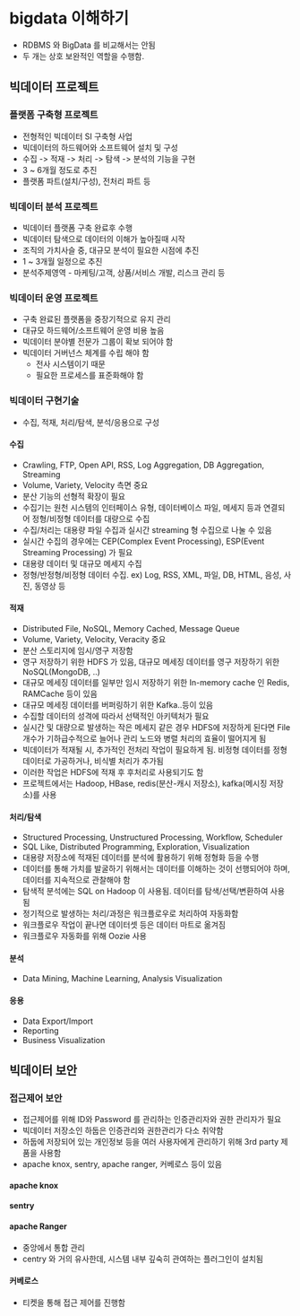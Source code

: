 # bigdata 이해하기
- RDBMS 와 BigData 를 비교해서는 안됨
- 두 개는 상호 보완적인 역할을 수행함. 

## 빅데이터 프로젝트
### 플랫폼 구축형 프로젝트
- 전형적인 빅데이터 SI 구축형 사업
- 빅데이터의 하드웨어와 소프트웨어 설치 및 구성 
- 수집 -> 적재 -> 처리 -> 탐색 -> 분석의 기능을 구현
- 3 ~ 6개월 정도로 추진
- 플랫폼 파트(설치/구성), 전처리 파트 등

### 빅데이터 분석 프로젝트
- 빅데이터 플랫폼 구축 완료후 수행
- 빅데이터 탐색으로 데이터의 이해가 높아질때 시작
- 조직의 가치사슬 중, 대규모 분석이 필요한 시점에 추진
- 1 ~ 3개월 일정으로 추진
- 분석주제영역 - 마케팅/고객, 상품/서비스 개발, 리스크 관리 등

### 빅데이터 운영 프로젝트
- 구축 완료된 플랫폼을 중장기적으로 유지 관리
- 대규모 하드웨어/소프트웨어 운영 비용 높음
- 빅데이터 분야별 전문가 그룹이 확보 되어야 함
- 빅데이터 거버넌스 체계를 수립 해야 함
  - 전사 시스템이기 때문
  - 필요한 프로세스를 표준화해야 함 

### 빅데이터 구현기술
- 수집, 적재, 처리/탐색, 분석/응용으로 구성

#### 수집
- Crawling, FTP, Open API, RSS, Log Aggregation, DB Aggregation, Streaming
- Volume, Variety, Velocity 측면 중요
- 분산 기능의 선형적 확장이 필요
- 수집기는 원천 시스템의 인터페이스 유형, 데이터베이스 파일, 메세지 등과 연결되어 정형/비정형 데이터를 대량으로 수집
- 수집/처리는 대용량 파일 수집과 실시간 streaming 형 수집으로 나눌 수 있음
- 실시간 수집의 경우에는 CEP(Complex Event Processing), ESP(Event Streaming Processing) 가 필요
- 대용량 데이터 및 대규모 메세지 수집
- 정형/반정형/비정형 데이터 수집. ex) Log, RSS, XML, 파일, DB, HTML, 음성, 사진, 동영상 등

#### 적재
- Distributed File, NoSQL, Memory Cached, Message Queue
- Volume, Variety, Velocity, Veracity 중요
- 분산 스토리지에 임시/영구 저장함
- 영구 저장하기 위한 HDFS 가 있음, 대규모 메세징 데이터를 영구 저장하기 위한 NoSQL(MongoDB, ..)  
- 대규모 메세징 데이터를 일부만 임시 저장하기 위한 In-memory cache 인 Redis, RAMCache 등이 있음
- 대규모 메세징 데이터를 버퍼링하기 위한 Kafka..등이 있음
- 수집할 데이터의 성격에 따라서 선택적인 아키텍처가 필요
- 실시간 및 대량으로 발생하는 작은 메세지 같은 경우 HDFS에 저장하게 된다면 File 개수가 기하급수적으로 늘어나 관리 노드와 병렬 처리의 효율이 떨어지게 됨
- 빅데이터가 적재될 시, 추가적인 전처리 작업이 필요하게 됨. 비정형 데이터를 정형 데이터로 가공하거나, 비식별 처리가 추가됨
- 이러한 작업은 HDFS에 적재 후 후처리로 사용되기도 함
- 프로젝트에서는 Hadoop, HBase, redis(분산-캐시 저장소), kafka(메시징 저장소)를 사용

#### 처리/탐색
- Structured Processing, Unstructured Processing, Workflow, Scheduler
- SQL Like, Distributed Programming, Exploration, Visualization
- 대용량 저장소에 적재된 데이터를 분석에 활용하기 위해 정형화 등을 수행
- 데이터를 통해 가치를 발굴하기 위해서는 데이터를 이해하는 것이 선행되어야 하며, 데이터를 지속적으로 관찰해야 함
- 탐색적 분석에는 SQL on Hadoop 이 사용됨. 데이터를 탐색/선택/변환하여 사용됨
- 정기적으로 발생하는 처리/과정은 워크플로우로 처리하여 자동화함
- 워크플로우 작업이 끝나면 데이터셋 등은 데이터 마트로 옮겨짐
- 워크플로우 자동화를 위해 Oozie 사용

#### 분석
- Data Mining, Machine Learning, Analysis Visualization

#### 응용
- Data Export/Import
- Reporting
- Business Visualization

## 빅데이터 보안
### 접근제어 보안
- 접근제어를 위해 ID와 Password 를 관리하는 인증관리자와 권한 관리자가 필요
- 빅데이터 저장소인 하둡은 인증관리와 권한관리가 다소 취약함
- 하둡에 저장되어 있는 개인정보 등을 여러 사용자에게 관리하기 위해 3rd party 제품을 사용함
- apache knox, sentry, apache ranger, 커베로스 등이 있음

#### apache knox
#### sentry
#### apache Ranger
- 중앙에서 통합 관리
- centry 와 거의 유사한데, 시스템 내부 깊숙히 관여하는 플러그인이 설치됨
#### 커베로스
- 티켓을 통해 접근 제어를 진행함

